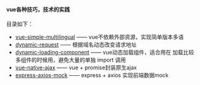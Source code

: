 #### vue各种技巧，技术的实践
目录如下：
- [vue-simple-multilingual](https://github.com/YalongYan/vue-practice/tree/master/vue-simple-multilingual)  ——  vue不依赖外部资源，实现简单版本多语
- [dynamic-request](https://github.com/YalongYan/vue-practice/tree/master/dynamic-request)  ——  根据域名动态改变请求地址
- [dynamic-loading-component](https://github.com/YalongYan/vue-practice/tree/master/dynamic-loading-component)  ——  vue动态加载组件，适合用在 加载比较多组件的时候用，避免大量的单独 import 调用
- [vue-native-ajax](https://github.com/YalongYan/vue-practice/tree/master/vue-native-ajax)  ——  vue + promise封装原生ajax
- [express-axios-mock](https://github.com/YalongYan/vue-practice/tree/master/express-axios-mock)  ——  express + axios 实现前端数据mock